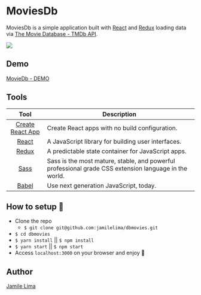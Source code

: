 # MoviesDb
MoviesDb is a simple application built with [React](http://facebook.github.io/react/index.html) and [Redux](https://redux.js.org/) loading data via [The Movie Database - TMDb API](https://www.themoviedb.org/documentation/api).

![](https://github.com/jamilelima/dbmovies/blob/master/public/assets/moviesdb.gif)

## Demo
[MovieDb - DEMO](https://jamilelima.github.io/dbmovies/)

## Tools

| Tool             | Description   |
| :-------------:|--------------|
| [Create React App](https://github.com/facebook/create-react-app) | Create React apps with no build configuration. |
| [React](http://facebook.github.io/react) | A JavaScript library for building user interfaces. |
| [Redux](https://redux.js.org/) | A predictable state container for JavaScript apps. |
| [Sass](http://sass-lang.com/) | Sass is the most mature, stable, and powerful professional grade CSS extension language in the world.|
| [Babel](https://babeljs.io/) | Use next generation JavaScript, today. |

## How to setup :wrench:

* Clone the repo
    * `$ git clone git@github.com:jamilelima/dbmovies.git`
* `$ cd dbmovies`
* `$ yarn install` || `$ npm install` 
* `$ yarn start` || `$ npm start`
* Access `localhost:3000` on your browser and enjoy :tada:


## Author
[Jamile Lima](https://jamilelima.github.io/portfolio/)
